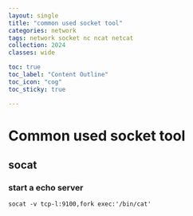 ```yaml
---
layout: single
title: "common used socket tool"
categories: network
tags: network socket nc ncat netcat
collection: 2024
classes: wide

toc: true
toc_label: "Content Outline"
toc_icon: "cog"
toc_sticky: true

---
```




# Common used socket tool

## socat

### start a echo server

```shell
socat -v tcp-l:9100,fork exec:'/bin/cat'
```





